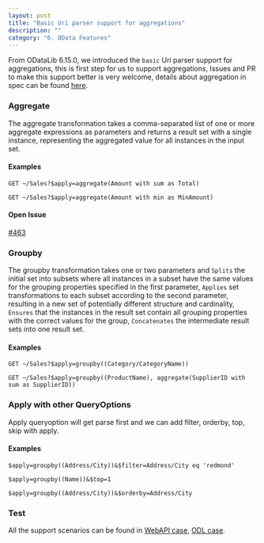 ```yaml
---
layout: post
title: "Basic Uri parser support for aggregations"
description: ""
category: "6. OData Features"
---
```


From ODataLib 6.15.0, we introduced the `basic` Uri parser support for aggregations, this is first step for us to support aggregations,  Issues and PR to make this support better is very welcome, details about aggregation in spec can be found [here](http://docs.oasis-open.org/odata/odata-data-aggregation-ext/v4.0/odata-data-aggregation-ext-v4.0.html).

### Aggregate
The aggregate transformation takes a comma-separated list of one or more aggregate expressions as parameters and returns a result set with a single instance, representing the aggregated value for all instances in the input set.

#### Examples

`GET ~/Sales?$apply=aggregate(Amount with sum as Total)`

`GET ~/Sales?$apply=aggregate(Amount with min as MinAmount)`

#### Open Issue
[#463](https://github.com/OData/odata.net/issues/463)

### Groupby
The groupby transformation takes one or two parameters and `Splits` the initial set into subsets where all instances in a subset have the same values for the grouping properties specified in the first parameter, `Applies` set transformations to each subset according to the second parameter, resulting in a new set of potentially different structure and cardinality, `Ensures` that the instances in the result set contain all grouping properties with the correct values for the group, `Concatenates` the intermediate result sets into one result set.

#### Examples

`GET ~/Sales?$apply=groupby((Category/CategoryName))`

`GET ~/Sales?$apply=groupby((ProductName), aggregate(SupplierID with sum as SupplierID))`

### Apply with other QueryOptions
Apply queryoption will get parse first and we can add filter, orderby, top, skip with apply.

#### Examples

`$apply=groupby((Address/City))&$filter=Address/City eq 'redmond'`

`$apply=groupby((Name))&$top=1`

`$apply=groupby((Address/City))&$orderby=Address/City`

### Test
All the support scenarios can be found in [WebAPI case](https://github.com/OData/WebApi/blob/master/OData/test/UnitTest/System.Web.OData.Test/OData/Query/ApplyQueryOptionTest.cs), [ODL case](https://github.com/OData/odata.net/blob/master/test/FunctionalTests/Microsoft.OData.Core.Tests/UriParser/Extensions/Binders/ApplyBinderTests.cs).
